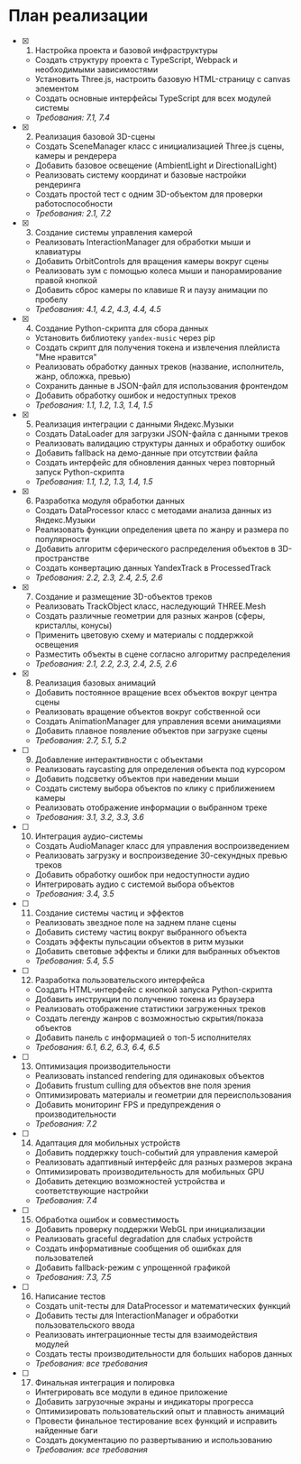 # План реализации

- [x] 1. Настройка проекта и базовой инфраструктуры

  - Создать структуру проекта с TypeScript, Webpack и необходимыми зависимостями
  - Установить Three.js, настроить базовую HTML-страницу с canvas элементом
  - Создать основные интерфейсы TypeScript для всех модулей системы
  - _Требования: 7.1, 7.4_

- [x] 2. Реализация базовой 3D-сцены

  - Создать SceneManager класс с инициализацией Three.js сцены, камеры и рендерера
  - Добавить базовое освещение (AmbientLight и DirectionalLight)
  - Реализовать систему координат и базовые настройки рендеринга
  - Создать простой тест с одним 3D-объектом для проверки работоспособности
  - _Требования: 2.1, 7.2_

- [x] 3. Создание системы управления камерой

  - Реализовать InteractionManager для обработки мыши и клавиатуры
  - Добавить OrbitControls для вращения камеры вокруг сцены
  - Реализовать зум с помощью колеса мыши и панорамирование правой кнопкой
  - Добавить сброс камеры по клавише R и паузу анимации по пробелу
  - _Требования: 4.1, 4.2, 4.3, 4.4, 4.5_

- [x] 4. Создание Python-скрипта для сбора данных

  - Установить библиотеку `yandex-music` через pip
  - Создать скрипт для получения токена и извлечения плейлиста "Мне нравится"
  - Реализовать обработку данных треков (название, исполнитель, жанр, обложка, превью)
  - Сохранить данные в JSON-файл для использования фронтендом
  - Добавить обработку ошибок и недоступных треков
  - _Требования: 1.1, 1.2, 1.3, 1.4, 1.5_

- [x] 5. Реализация интеграции с данными Яндекс.Музыки

  - Создать DataLoader для загрузки JSON-файла с данными треков
  - Реализовать валидацию структуры данных и обработку ошибок
  - Добавить fallback на демо-данные при отсутствии файла
  - Создать интерфейс для обновления данных через повторный запуск Python-скрипта
  - _Требования: 1.1, 1.2, 1.3, 1.4, 1.5_

- [x] 6. Разработка модуля обработки данных

  - Создать DataProcessor класс с методами анализа данных из Яндекс.Музыки
  - Реализовать функции определения цвета по жанру и размера по популярности
  - Добавить алгоритм сферического распределения объектов в 3D-пространстве
  - Создать конвертацию данных YandexTrack в ProcessedTrack
  - _Требования: 2.2, 2.3, 2.4, 2.5, 2.6_

- [x] 7. Создание и размещение 3D-объектов треков

  - Реализовать TrackObject класс, наследующий THREE.Mesh
  - Создать различные геометрии для разных жанров (сферы, кристаллы, конусы)
  - Применить цветовую схему и материалы с поддержкой освещения
  - Разместить объекты в сцене согласно алгоритму распределения
  - _Требования: 2.1, 2.2, 2.3, 2.4, 2.5, 2.6_

- [x] 8. Реализация базовых анимаций


  - Добавить постоянное вращение всех объектов вокруг центра сцены
  - Реализовать вращение объектов вокруг собственной оси
  - Создать AnimationManager для управления всеми анимациями
  - Добавить плавное появление объектов при загрузке сцены
  - _Требования: 2.7, 5.1, 5.2_

- [ ] 9. Добавление интерактивности с объектами

  - Реализовать raycasting для определения объекта под курсором
  - Добавить подсветку объектов при наведении мыши
  - Создать систему выбора объектов по клику с приближением камеры
  - Реализовать отображение информации о выбранном треке
  - _Требования: 3.1, 3.2, 3.3, 3.6_

- [ ] 10. Интеграция аудио-системы

  - Создать AudioManager класс для управления воспроизведением
  - Реализовать загрузку и воспроизведение 30-секундных превью треков
  - Добавить обработку ошибок при недоступности аудио
  - Интегрировать аудио с системой выбора объектов
  - _Требования: 3.4, 3.5_

- [ ] 11. Создание системы частиц и эффектов

  - Реализовать звездное поле на заднем плане сцены
  - Добавить систему частиц вокруг выбранного объекта
  - Создать эффекты пульсации объектов в ритм музыки
  - Добавить световые эффекты и блики для выбранных объектов
  - _Требования: 5.4, 5.5_

- [ ] 12. Разработка пользовательского интерфейса

  - Создать HTML-интерфейс с кнопкой запуска Python-скрипта
  - Добавить инструкции по получению токена из браузера
  - Реализовать отображение статистики загруженных треков
  - Создать легенду жанров с возможностью скрытия/показа объектов
  - Добавить панель с информацией о топ-5 исполнителях
  - _Требования: 6.1, 6.2, 6.3, 6.4, 6.5_

- [ ] 13. Оптимизация производительности

  - Реализовать instanced rendering для одинаковых объектов
  - Добавить frustum culling для объектов вне поля зрения
  - Оптимизировать материалы и геометрии для переиспользования
  - Добавить мониторинг FPS и предупреждения о производительности
  - _Требования: 7.2_

- [ ] 14. Адаптация для мобильных устройств

  - Добавить поддержку touch-событий для управления камерой
  - Реализовать адаптивный интерфейс для разных размеров экрана
  - Оптимизировать производительность для мобильных GPU
  - Добавить детекцию возможностей устройства и соответствующие настройки
  - _Требования: 7.4_

- [ ] 15. Обработка ошибок и совместимость

  - Добавить проверку поддержки WebGL при инициализации
  - Реализовать graceful degradation для слабых устройств
  - Создать информативные сообщения об ошибках для пользователей
  - Добавить fallback-режим с упрощенной графикой
  - _Требования: 7.3, 7.5_

- [ ] 16. Написание тестов

  - Создать unit-тесты для DataProcessor и математических функций
  - Добавить тесты для InteractionManager и обработки пользовательского ввода
  - Реализовать интеграционные тесты для взаимодействия модулей
  - Создать тесты производительности для больших наборов данных
  - _Требования: все требования_

- [ ] 17. Финальная интеграция и полировка
  - Интегрировать все модули в единое приложение
  - Добавить загрузочные экраны и индикаторы прогресса
  - Оптимизировать пользовательский опыт и плавность анимаций
  - Провести финальное тестирование всех функций и исправить найденные баги
  - Создать документацию по развертыванию и использованию
  - _Требования: все требования_
